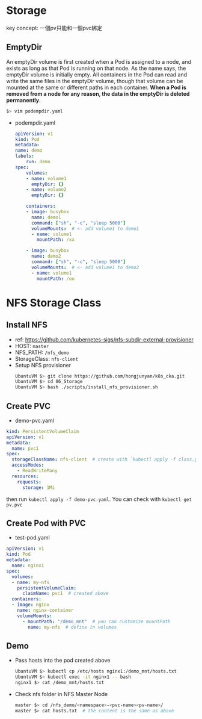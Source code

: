 # Storage

key concept: 一個pv只能和一個pvc綁定

## EmptyDir
An emptyDir volume is first created when a Pod is assigned to a node, and exists as long as that Pod is running on that node. As the name says, the emptyDir volume is initially empty. All containers in the Pod can read and write the same files in the emptyDir volume, though that volume can be mounted at the same or different paths in each container. <b>When a Pod is removed from a node for any reason, the data in the emptyDir is deleted permanently</b>.

```bash
$> vim podempdir.yaml
```

- podempdir.yaml
    ```yaml
    apiVersion: v1
    kind: Pod
    metadata:
    name: demo
    labels:
        run: demo
    spec:
        volumes:
        - name: volume1
          emptyDir: {}
        - name: volume2
          emptyDir: {}

        containers:
        - image: busybox
          name: demo1
          command: ["sh", "-c", "sleep 5000"]
          volumeMounts:  # <- add volume1 to demo1
          - name: volume1
            mountPath: /xx

        - image: busybox
          name: demo2
          command: ["sh", "-c", "sleep 5000"]
          volumeMounts:  # <- add volume1 to demo2
          - name: volume1
            mountPath: /oo
    ```

# NFS Storage Class

## Install NFS
- ref: https://github.com/kubernetes-sigs/nfs-subdir-external-provisioner
- HOST: `master`
- NFS_PATH: `/nfs_demo`
- StorageClass: `nfs-client`
- Setup NFS provisioner
  ```bash
  UbuntuVM $> git clone https://github.com/hongjunyan/k8s_cka.git
  UbuntuVM $> cd 06_Storage
  UbuntuVM $> bash ./scripts/install_nfs_provisioner.sh
  ```

## Create PVC
- demo-pvc.yaml
```yaml
kind: PersistentVolumeClaim
apiVersion: v1
metadata:
  name: pvc1
spec:
  storageClassName: nfs-client  # create with `kubectl apply -f class.yaml` in install_nfs_provisioner.sh
  accessModes:
    - ReadWriteMany
  resources:
    requests:
      storage: 1Mi
```
then run `kubectl apply -f demo-pvc.yaml`.
You can check with `kubectl get pv,pvc`

## Create Pod with PVC
- test-pod.yaml
```yaml
apiVersion: v1
kind: Pod
metadata:
  name: nginx1
spec:
  volumes:
  - name: my-nfs
    persistentVolumeClaim:
      claimName: pvc1  # created above
  containers:
  - image: nginx
    name: nginx-container
    volumeMounts:
      - mountPath: "/demo_mnt"  # you can customize mountPath
        name: my-nfs  # define in volumes
```

## Demo
- Pass hosts into the pod created above
  ```bash
  UbuntuVM $> kubectl cp /etc/hosts nginx1:/demo_mnt/hosts.txt
  UbuntuVM $> kubectl exec -it nginx1 -- bash
  nginx1 $> cat /demo_mnt/hosts.txt
  ```

- Check nfs folder in NFS Master Node
  ```bash
  master $> cd /nfs_demo/<namespace>-<pvc-name><pv-name>/
  master $> cat hosts.txt  # the content is the same as above
  ```
